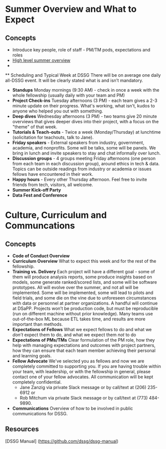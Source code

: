 # Summer Overview and What to Expect

## Concepts
- Introduce key people, role of staff - PM/TM pods, expectations and roles
- [High level summer overview](high-level-summer-plan.pdf) 
- 
** Scheduling and Typical Week at DSSG 
There will be on average one daily all-DSSG event. It will be clearly stated what is and isn’t mandatory.
- **Standups** Monday mornings (9:30 AM) - check in once a week with the whole fellowship (usually daily with your team and PM)
- **Project Check-ins** Tuesday afternoons (3 PM) - each team gives a 2-3 minute update on their progress. What's working, what isn't, kudos to anyone who helped you out with something.
- **Deep dives** Wednesday afternoons (3 PM) - two teams give 20 minute overviews that gives deeper dives into their project, with a focus on the "theme" of that week. 
- **Tutorials & Teach-outs** - Twice a week (Monday/Thursday) at lunchtime (solicitation for teachouts, talk to Jane).
- **Friday speakers** - External speakers from industry, government, academia, and nonprofits. Some will be talks, some will be panels. We bring in lunch and invite speakers to stay and chat informally over lunch. 
- **Discussion groups** - 4 groups meeting Friday afternoons (one person from each team in each discussion group), around ethics in tech & data. Topics can be outside readings from industry or academia or issues fellows have encountered in their work. 
- **Happy hours** - Every other Thursday afternoon. Feel free to invite friends from tech, visitors, all welcome. 
- **Summer Kick-off Party**  
- **Data Fest and Conference** 

# Culture, Curriculum and Communcations 

## Concepts
* **Code of Conduct Overview**
* **Curriculum Overview** What to expect this week and for the rest of the fellowship.
* **Training vs. Delivery** Each project will have a different goal - some of them will produce analysis reports, some produce insights based on models, some generate ranked/scored lists, and some will be software prototypes. All will evolve over the summer, and not all will be implemented. Some will be implemented, some will lead to pilots and field trials, and some die on the vine due to unforeseen circumstances with data or personnel at partner organizations. A handful will continue at DSaPP. Projects won’t be production code, but must be reproducible (run on different machine without prior knowledge). Many teams use out-of-the-box ML because ETL takes time, and results are more important than methods.
* **Expectations of Fellows** What we expect fellows to do and what we *don’t* expect them to do, and what we expect them *not* to do
* **Expectations of PMs/TMs** Clear formulation of the PM role, how they help with managing expectations and outcomes with project partners, how they can ensure that each team member achieving their personal and learning goals.
* **Fellow Advocate** We've selected you as fellows and now we are completely committed to supporting you. If you are having trouble within your team, with leadership, or with the fellowship in general, please contact one of your fellow advocates. All communication will be kept completely confidential.
     * Jane Zanzig via private Slack message or by call/text at (206) 235-6912 or 
     * Rob Mitchum via private Slack message or by call/text at (773) 484-9890.
* **Communications** Overview of how to be involved in public communications for DSSG. 


## Resources
[DSSG Manual] (https://github.com/dssg/dssg-manual)


